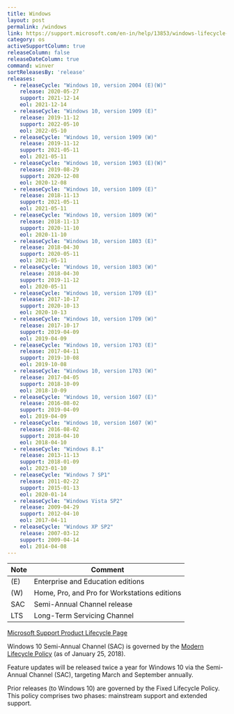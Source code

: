 ```yaml
---
title: Windows
layout: post
permalink: /windows
link: https://support.microsoft.com/en-in/help/13853/windows-lifecycle-fact-sheet
category: os
activeSupportColumn: true
releaseColumn: false
releaseDateColumn: true
command: winver
sortReleasesBy: 'release'
releases:
  - releaseCycle: "Windows 10, version 2004 (E)(W)"
    release: 2020-05-27
    support: 2021-12-14
    eol: 2021-12-14
  - releaseCycle: "Windows 10, version 1909 (E)"
    release: 2019-11-12
    support: 2022-05-10
    eol: 2022-05-10
  - releaseCycle: "Windows 10, version 1909 (W)"
    release: 2019-11-12
    support: 2021-05-11
    eol: 2021-05-11
  - releaseCycle: "Windows 10, version 1903 (E)(W)"
    release: 2019-08-29
    support: 2020-12-08
    eol: 2020-12-08
  - releaseCycle: "Windows 10, version 1809 (E)"
    release: 2018-11-13
    support: 2021-05-11
    eol: 2021-05-11
  - releaseCycle: "Windows 10, version 1809 (W)"
    release: 2018-11-13
    support: 2020-11-10
    eol: 2020-11-10
  - releaseCycle: "Windows 10, version 1803 (E)"
    release: 2018-04-30
    support: 2020-05-11
    eol: 2021-05-11
  - releaseCycle: "Windows 10, version 1803 (W)"
    release: 2018-04-30
    support: 2019-11-12
    eol: 2020-05-11
  - releaseCycle: "Windows 10, version 1709 (E)"
    release: 2017-10-17
    support: 2020-10-13
    eol: 2020-10-13
  - releaseCycle: "Windows 10, version 1709 (W)"
    release: 2017-10-17
    support: 2019-04-09
    eol: 2019-04-09
  - releaseCycle: "Windows 10, version 1703 (E)"
    release: 2017-04-11
    support: 2019-10-08
    eol: 2019-10-08
  - releaseCycle: "Windows 10, version 1703 (W)"
    release: 2017-04-05
    support: 2018-10-09
    eol: 2018-10-09
  - releaseCycle: "Windows 10, version 1607 (E)"
    release: 2016-08-02
    support: 2019-04-09
    eol: 2019-04-09
  - releaseCycle: "Windows 10, version 1607 (W)"
    release: 2016-08-02
    support: 2018-04-10
    eol: 2018-04-10
  - releaseCycle: "Windows 8.1"
    release: 2013-11-13
    support: 2018-01-09
    eol: 2023-01-10
  - releaseCycle: "Windows 7 SP1"
    release: 2011-02-22
    support: 2015-01-13
    eol: 2020-01-14
  - releaseCycle: "Windows Vista SP2"
    release: 2009-04-29
    support: 2012-04-10
    eol: 2017-04-11
  - releaseCycle: "Windows XP SP2"
    release: 2007-03-12
    support: 2009-04-14
    eol: 2014-04-08
---
```


| Note | Comment                                      |
| ---- | -------------------------------------------- |
| (E)  | Enterprise and Education editions            |
| (W)  | Home, Pro, and Pro for Workstations editions |
| SAC  | Semi-Annual Channel release                  |
| LTS  | Long-Term Servicing Channel                  |

[Microsoft Support Product Lifecycle Page](https://support.microsoft.com/en-us/lifecycle/search?alpha=Windows)

Windows 10 Semi-Annual Channel (SAC) is governed by the [Modern Lifecycle Policy][mlp] (as of January 25, 2018).

Feature updates will be released twice a year for Windows 10 via the Semi-Annual Channel (SAC), targeting March and September annually.

Prior releases (to Windows 10) are governed by the Fixed Lifecycle Policy. This policy comprises two phases: mainstream support and extended support.

[mlp]: http://go.microsoft.com/fwlink/p/?LinkId=722733
